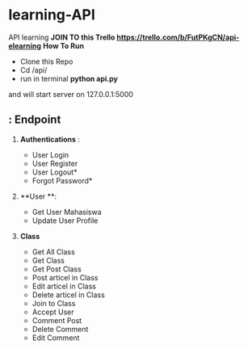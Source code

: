# learning-API
API learning
**JOIN TO this Trello https://trello.com/b/FutPKgCN/api-elearning**
**How To Run**
- Clone this Repo
- Cd /api/
- run in terminal **python api.py**

and will start server on 127.0.0.1:5000


: Endpoint
----------------
1. **Authentications** :
    - User Login
    - User Register
    - User Logout*
    - Forgot Password*
   
2. **User **:
    - Get User Mahasiswa
    - Update User Profile

3. **Class**
    - Get All Class
    - Get Class
    - Get Post Class
    - Post articel in Class
    - Edit articel in Class
    - Delete articel in Class 
    - Join to Class
    - Accept User
    - Comment Post
    - Delete Comment
    - Edit Comment
    
